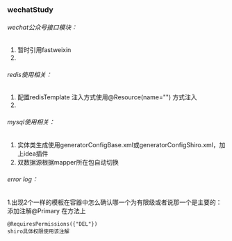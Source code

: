 ### wechatStudy ###

###### wechat公众号接口模块： ######
1. 暂时引用fastweixin
2. 

###### redis使用相关： ######
1. 配置redisTemplate 注入方式使用@Resource(name="") 方式注入
2. 

###### mysql使用相关： ######
1. 实体类生成使用generatorConfigBase.xml或generatorConfigShiro.xml，加上idea插件
2. 双数据源根据mapper所在包自动切换

###### error log： ######
1.出现2个一样的模板在容器中怎么确认哪一个为有限级或者说那一个是主要的：
  添加注解@Primary 在方法上
  
  ~~~
  @RequiresPermissions({"DEL"})
  shiro具体权限使用该注解
  ~~~